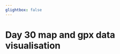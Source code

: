 ```yaml
---
glightbox: false
---
```


# Day 30 map and gpx data visualisation

<style> #map { width: auto; height: 400px; margin: 0;} </style>

<div id="map"></div>

<script> 
var mygpxurl = "/f3/en/assets/gpx/GPX30.gpx";
</script>

<script src="/f3/en/javascripts/mygpx.js"> </script>
